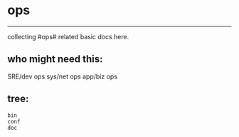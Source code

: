 # ops
-----


collecting #ops# related basic docs here.


who might need this:
--------------------
SRE/dev ops
sys/net ops
app/biz ops


tree:
-----

    bin  
    conf  
    doc  
